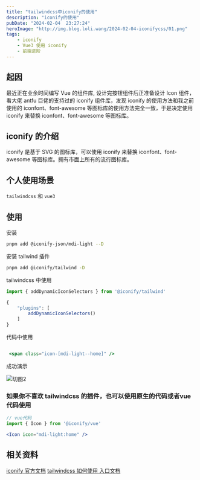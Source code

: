 ```yaml
---
title: "tailwindcss中iconify的使用"
description: "iconify的使用"
pubDate: "2024-02-04  23:27:24"
heroImage: "http://img.blog.loli.wang/2024-02-04-iconifycss/01.png"
tags:
    - iconify
    - Vue3 使用 iconify
    - 前端进阶
---
```


## 起因

最近正在业余时间编写 Vue 的组件库, 设计完按钮组件后正准备设计 Icon 组件，看大佬 antfu 巨佬的支持过的 iconify 组件库，发现 iconify 的使用方法和我之前使用的 iconfont、font-awesome 等图标库的使用方法完全一致，于是决定使用 iconify 来替换 iconfont、font-awesome 等图标库。

## iconify 的介绍

iconify 是基于 SVG 的图标库，可以使用 iconify 来替换 iconfont、font-awesome 等图标库。拥有市面上所有的流行图标库。

## 个人使用场景

`tailwindcss` 和 `vue3`

## 使用

安装

```bash
pnpm add @iconify-json/mdi-light --D
```

安装 tailwind 插件

```bash
pnpm add @iconify/tailwind -D
```

tailwindcss 中使用

```cjs
import { addDynamicIconSelectors } from '@iconify/tailwind'

{
    "plugins": [
        addDynamicIconSelectors()
    ]
}
```

代码中使用

```jsx

 <span class="icon-[mdi-light--home]" />

```


成功演示 

![切图2](http://img.blog.loli.wang/2024-02-04-iconifycss/02.png)


### 如果你不喜欢 tailwindcss 的插件，也可以使用原生的代码或者vue代码使用

```jsx
// vue代码
import { Icon } from '@iconify/vue'

<Icon icon="mdi-light:home" />
```


## 相关资料


  [iconify 官方文档](https://iconify.design/)
  [tailwindcss 如何使用 入口文档](https://github.com/iconify/iconify/tree/main/plugins/tailwind)